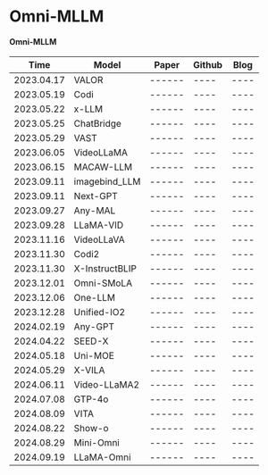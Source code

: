 # Omni-MLLM

#### Omni-MLLM

| Time | Model | Paper | Github | Blog |
| ----- | ----- | ------ | ---- |---- |
| 2023.04.17 | VALOR | ------ | ---- |---- |
| 2023.05.19 | Codi | ------ | ---- |---- |
| 2023.05.22 | x-LLM | ------ | ---- |---- |
| 2023.05.25 | ChatBridge | ------ | ---- |---- |
| 2023.05.29 | VAST | ------ | ---- |---- |
| 2023.06.05 | VideoLLaMA | ------ | ---- |---- |
| 2023.06.15 | MACAW-LLM | ------ | ---- |---- |
| 2023.09.11 | imagebind_LLM | ------ | ---- |---- |
| 2023.09.11 | Next-GPT | ------ | ---- |---- |
| 2023.09.27 | Any-MAL | ------ | ---- |---- |
| 2023.09.28 | LLaMA-VID | ------ | ---- |---- |
| 2023.11.16 | VideoLLaVA | ------ | ---- |---- |
| 2023.11.30 | Codi2 | ------ | ---- |---- |
| 2023.11.30 | X-InstructBLIP | ------ | ---- |---- |
| 2023.12.01 | Omni-SMoLA | ------ | ---- |---- |
| 2023.12.06 | One-LLM | ------ | ---- |---- |
| 2023.12.28 | Unified-IO2 | ------ | ---- |---- |
| 2024.02.19 | Any-GPT | ------ | ---- |---- |
| 2024.04.22 | SEED-X | ------ | ---- |---- |
| 2024.05.18 | Uni-MOE | ------ | ---- |---- |
| 2024.05.29 | X-VILA | ------ | ---- |---- |
| 2024.06.11 | Video-LLaMA2 | ------ | ---- |---- |
| 2024.07.08 | GTP-4o | ------ | ---- |---- |
| 2024.08.09 | VITA | ------ | ---- |---- |
| 2024.08.22 | Show-o | ------ | ---- |---- |
| 2024.08.29 | Mini-Omni | ------ | ---- |---- |
| 2024.09.19 | LLaMA-Omni | ------ | ---- |---- |